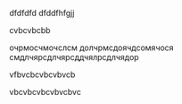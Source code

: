 dfdfdfd
dfddfhfgjj


cvbcvbcbb

очрмосчмочслсм долчрмсдоячдсомячося
смдлчярсдлчярсддчялрсдлчядор



vfbvcbcvbcvbvcb




vbcvbcvbcvbvcbvc